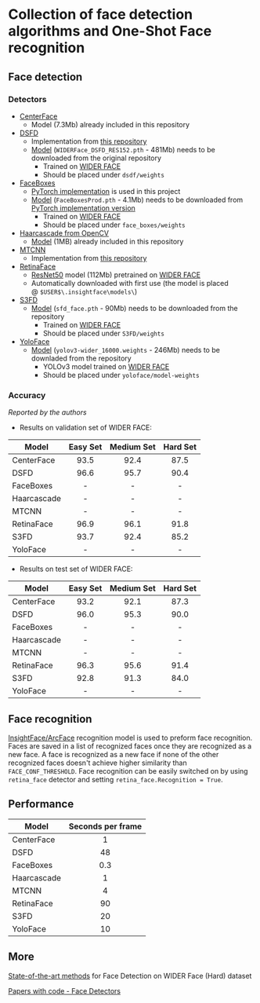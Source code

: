 # Collection of face detection algorithms and One-Shot Face recognition



## Face detection



### Detectors

- [CenterFace](https://github.com/Star-Clouds/CenterFace) 
  - Model (7.3Mb) already included in this repository
- [DSFD](https://github.com/TencentYoutuResearch/FaceDetection-DSFD) 
  - Implementation from [this repository](https://github.com/hukkelas/DSFD-Pytorch-Inference)
  - [Model](https://drive.google.com/file/d/1WeXlNYsM6dMP3xQQELI-4gxhwKUQxc3-/view) (`WIDERFace_DSFD_RES152.pth` - 481Mb) needs to be downloaded from the original repository
    - Trained on [WIDER FACE](http://shuoyang1213.me/WIDERFACE/)
    - Should be placed under `dsdf/weights` 
- [FaceBoxes](https://github.com/sfzhang15/FaceBoxes)
  - [PyTorch implementation](https://github.com/zisianw/FaceBoxes.PyTorch) is used in this project
  - [Model](https://drive.google.com/file/d/1tRVwOlu0QtjvADQ2H7vqrRwsWEmaqioI/edit) (`FaceBoxesProd.pth` - 4.1Mb) needs to be downloaded from [PyTorch implementation version](https://github.com/zisianw/FaceBoxes.PyTorch)
    - Trained on [WIDER FACE](http://shuoyang1213.me/WIDERFACE/)
    - Should be placed under `face_boxes/weights`
- [Haarcascade from OpenCV](https://github.com/opencv/opencv)
  - [Model](./haarcascade/haarcascade_frontalface_default.xml) (1MB) already included in this repository
- [MTCNN](https://github.com/kpzhang93/MTCNN_face_detection_alignment)
  - Implementation from [this repository](https://github.com/timesler/facenet-pytorch)
- [RetinaFace](https://github.com/deepinsight/insightface/tree/master/RetinaFace)
  - [ResNet50](https://www.dropbox.com/s/53ftnlarhyrpkg2/retinaface-R50.zip?dl=0) model (112Mb) pretrained on [WIDER FACE](http://shuoyang1213.me/WIDERFACE/) 
  - Automatically downloaded with first use (the model is placed @ `$USER$\.insightface\models\`)
- [S3FD](https://github.com/Team-Neighborhood/awesome-face-detection/tree/master/S3FD) 
  - [Model](https://drive.google.com/file/d/1Dyr-s3mAQEj-AXCz8YIIYt6Zl3JpjFQ7/view) (`sfd_face.pth` - 90Mb) needs to be downloaded from the repository 
    - Trained on  [WIDER FACE](http://shuoyang1213.me/WIDERFACE/)
    - Should be placed under `S3FD/weights`
- [YoloFace](https://github.com/sthanhng/yoloface)
  - [Model](https://drive.google.com/file/d/1xYasjU52whXMLT5MtF7RCPQkV66993oR/view) (`yolov3-wider_16000.weights` - 246Mb) needs to be downladed from the repository
    - YOLOv3 model trained on [WIDER FACE](http://shuoyang1213.me/WIDERFACE/)
    - Should be placed under `yoloface/model-weights`



### Accuracy

*Reported by the authors*



- Results on validation set of WIDER FACE:

| Model       | Easy Set | Medium Set | Hard Set |
| ----------- | :------: | :--------: | :------: |
| CenterFace  |   93.5   |    92.4    |   87.5   |
| DSFD        |   96.6   |    95.7    |   90.4   |
| FaceBoxes   |    -     |     -      |    -     |
| Haarcascade |    -     |     -      |    -     |
| MTCNN       |    -     |     -      |    -     |
| RetinaFace  |   96.9   |    96.1    |   91.8   |
| S3FD        |   93.7   |    92.4    |   85.2   |
| YoloFace    |    -     |     -      |    -     |





- Results on test set of WIDER FACE:

| Model       | Easy Set | Medium Set | Hard Set |
| ----------- | :------: | :--------: | :------: |
| CenterFace  |   93.2   |    92.1    |   87.3   |
| DSFD        |   96.0   |    95.3    |   90.0   |
| FaceBoxes   |    -     |     -      |    -     |
| Haarcascade |    -     |     -      |    -     |
| MTCNN       |    -     |     -      |    -     |
| RetinaFace  |   96.3   |    95.6    |   91.4   |
| S3FD        |   92.8   |    91.3    |   84.0   |
| YoloFace    |    -     |     -      |    -     |





## Face recognition

[InsightFace/ArcFace](https://github.com/deepinsight/insightface) recognition model is used to preform face recognition. Faces are saved in a list of recognized faces once they are recognized as a new face. A face is recognized as a new face if none of the other recognized faces doesn't achieve higher similarity than `FACE_CONF_THRESHOLD`. Face recognition can be easily switched on by using `retina_face` detector and setting `retina_face.Recognition = True`.






## Performance



| Model       | Seconds per frame |
| ----------- | :---------------: |
| CenterFace  |        1          |
| DSFD        |        48         |
| FaceBoxes   |        0.3        |
| Haarcascade |         1         |
| MTCNN       |         4         |
| RetinaFace  |        90         |
| S3FD        |        20         |
| YoloFace    |        10         |



## More

[State-of-the-art methods](https://paperswithcode.com/sota/face-detection-on-wider-face-hard) for Face Detection on WIDER Face (Hard) dataset

[Papers with code - Face Detectors](https://paperswithcode.com/task/face-detection)

